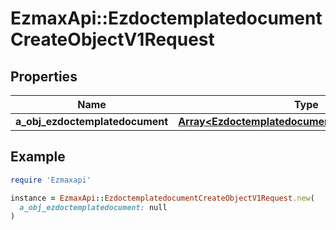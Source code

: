 # EzmaxApi::EzdoctemplatedocumentCreateObjectV1Request

## Properties

| Name | Type | Description | Notes |
| ---- | ---- | ----------- | ----- |
| **a_obj_ezdoctemplatedocument** | [**Array&lt;EzdoctemplatedocumentRequestCompound&gt;**](EzdoctemplatedocumentRequestCompound.md) |  |  |

## Example

```ruby
require 'Ezmaxapi'

instance = EzmaxApi::EzdoctemplatedocumentCreateObjectV1Request.new(
  a_obj_ezdoctemplatedocument: null
)
```

